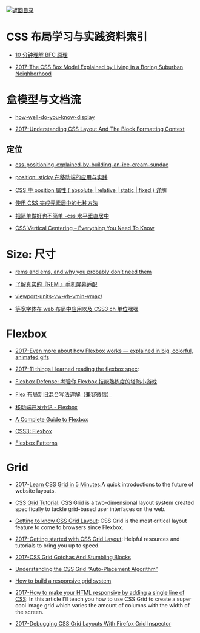 [![返回目录](https://parg.co/UGo)](https://parg.co/b4z) 
 


# CSS 布局学习与实践资料索引

* [10 分钟理解 BFC 原理](https://parg.co/bOg)

* [2017-The CSS Box Model Explained by Living in a Boring Suburban Neighborhood](https://parg.co/bhN)

# 盒模型与文档流

* [how-well-do-you-know-display](https://www.chenhuijing.com/blog/how-well-do-you-know-display/#a-responsive-numeric-stepper)

- [2017-Understanding CSS Layout And The Block Formatting Context](https://parg.co/UOz)

## 定位

* [css-positioning-explained-by-building-an-ice-cream-sundae](https://medium.freecodecamp.com/css-positioning-explained-by-building-an-ice-cream-sundae-831cb884bfa9#.1l7m0fcao)

* [position: sticky 在移动端的应用与实践](https://fe.ele.me/position-sticky-zai-yi-dong-duan-de-ying-yong-yu-shi-jian/)

* [CSS 中 position 属性 ( absolute | relative | static | fixed ) 详解](http://blog.csdn.net/chen_zw/article/details/8741365)

* [使用 CSS 完成元素居中的七种方法 ](http://www.zcfy.cc/article/439)

* [把简单做好也不简单 -css 水平垂直居中](http://www.tuicool.com/articles/VrQzya)

* [CSS Vertical Centering – Everything You Need To Know](http://webdesignerwall.com/tutorials/css-vertical-centering-everything-need-know)

# Size: 尺寸

* [rems and ems, and why you probably don’t need them](https://parg.co/b4k)

* [了解真实的『REM 』手机屏幕适配](https://github.com/hbxeagle/rem/blob/master/README.md)

* [viewport-units-vw-vh-vmin-vmax/](https://web-design-weekly.com/2014/11/18/viewport-units-vw-vh-vmin-vmax/)

* [等宽字体在 web 布局中应用以及 CSS3 ch 单位嘿嘿](http://www.zhangxinxu.com/wordpress/2016/07/monospaced-font-css3-ch-unit/)

# Flexbox

* [2017-Even more about how Flexbox works — explained in big, colorful, animated gifs](https://medium.freecodecamp.com/even-more-about-how-flexbox-works-explained-in-big-colorful-animated-gifs-a5a74812b053#.sxvzh9wcc)

* [2017-11 things I learned reading the flexbox spec](https://parg.co/bJJ):

* [Flexbox Defense: 考验你 Flexbox 技能熟练度的塔防小游戏](http://www.flexboxdefense.com/)

* [Flex 布局新旧混合写法详解（兼容微信）](http://www.ccwebsite.com/flex-layout-old-and-new-compatible/)

* [移动端开发小记 - Flexbox](http://taobaofed.org/blog/2015/11/11/flexbox-in-mobile-web/)

* [A Complete Guide to Flexbox](https://css-tricks.com/snippets/css/a-guide-to-flexbox/)

* [CSS3: Flexbox](http://book.mixu.net/css/4-flexbox.html)

* [Flexbox Patterns](http://www.flexboxpatterns.com/feature-list)

# Grid

* [2017-Learn CSS Grid in 5 Minutes](https://parg.co/UZ0):A quick introductions to the future of website layouts.

- [CSS Grid Tutorial](https://tympanus.net/codrops/css_reference/grid/): CSS Grid is a two-dimensional layout system created specifically to tackle grid-based user interfaces on the web.

* [Getting to know CSS Grid Layout](https://cm.engineering/getting-to-know-css-grid-layout-818e43ca71a5): CSS Grid is the most critical layout feature to come to browsers since Flexbox.

* [2017-Getting started with CSS Grid Layout](https://parg.co/bNW): Helpful resources and tutorials to bring you up to speed.

* [2017-CSS Grid Gotchas And Stumbling Blocks](https://parg.co/Umq)

* [Understanding the CSS Grid “Auto-Placement Algorithm”](http://www.tuicool.com/articles/uqAJFvn)

* [How to build a responsive grid system](https://zellwk.com/blog/responsive-grid-system/)

- [2017-How to make your HTML responsive by adding a single line of CSS](https://parg.co/Upx): In this article I’ll teach you how to use CSS Grid to create a super cool image grid which varies the amount of columns with the width of the screen.

- [2017-Debugging CSS Grid Layouts With Firefox Grid Inspector](https://parg.co/U3i)
